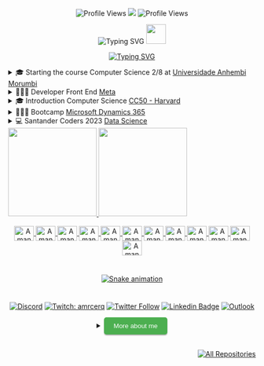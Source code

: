 <div align="center">
  <img src="https://komarev.com/ghpvc/?username=Amanda-ribeiiro0&color=blue&style=flat" alt="Profile Views">
  <a href="https://github.com/Amanda-ribeiiro/"><img src="https://img.shields.io/github/followers/Amanda-ribeiiro?color=%234CC61E&label=GitHub%20Followers%20%3A"/></a>
  <img src="http://views.whatilearened.today/views/github/Amanda-Ribeiiro/views.svg" alt="Profile Views">
</div>

<p align="center">
  <img src="https://readme-typing-svg.herokuapp.com?font=Caveat&weight=600&size=45&duration=4000&pause=1000&color=F4FFF9&center=true&vCenter=true&repeat=false&width=435&lines=Hii!+Welcome+to+my+profile" alt="Typing SVG">
  <img src="https://github.githubassets.com/images/icons/emoji/octocat.png" width="40" height="40">
</p>

<p align="center">
  <a href="https://git.io/typing-svg">
    <img src="https://readme-typing-svg.herokuapp.com?font=Fira+Code&weight=600&size=25&duration=3000&pause=1000&color=F731F1&background=FF27D500&vCenter=true&multiline=true&width=435&lines=Developer+Web" alt="Typing SVG">
  </a>
</p>

<details>
  <summary>🎓 Starting the course Computer Science 2/8 at <a href="https://portal.anhembi.br/" target="_blank">Universidade Anhembi Morumbi</a></summary>
  
  [![Typing SVG](https://readme-typing-svg.herokuapp.com?font=Fira+Code&size=15&pause=1000&color=F78840&vCenter=true&width=435&lines=Mat%C3%A9rias)](https://git.io/typing-svg)
  
</details>

<details>
  <summary>👩🏻‍💻 Developer Front End <a href="https://coursera.org/share/e949656cabfef5b1aec42b0352ecc104" target="_blank">Meta</a></summary>
  
  [![Typing SVG](https://readme-typing-svg.herokuapp.com?font=Fira+Code&size=15&pause=1000&color=B560F7&width=435&lines=Soft+Skills)](https://git.io/typing-svg)

<code><img height="20" src="https://github.com/Amanda-ribeiiro/devicon/blob/master/icons/html5/html5-original.svg"></code>
<code><img height="20" src="https://github.com/Amanda-ribeiiro/devicon/blob/master/icons/css3/css3-original.svg"></code>
<code><img height="20" src="https://github.com/Amanda-ribeiiro/devicon/blob/master/icons/javascript/javascript-original.svg"></code>
<code><img height="20" src="https://github.com/Amanda-ribeiiro/devicon/blob/master/icons/react/react-original.svg"></code>
<code><img height="20" src="https://github.com/Amanda-ribeiiro/devicon/blob/master/icons/bootstrap/bootstrap-original.svg"></code>  
</details>

   
<details>
  <summary>🎓 Introduction Computer Science <a href="https://ead.napratica.org.br/" target="_blank">CC50 - Harvard</a></summary>
  
  [![Typing SVG](https://readme-typing-svg.herokuapp.com?font=Fira+Code&size=15&pause=1000&color=32F71B&width=435&lines=Soft+Skills)](https://git.io/typing-svg)

<code><img height="20" src="https://github.com/Amanda-ribeiiro/devicon/blob/master/icons/c/c-original.svg"></code>
<code><img height="20" src="https://github.com/Amanda-ribeiiro/devicon/blob/master/icons/python/python-original.svg"></code>
<code><img height="20" src="https://github.com/Amanda-ribeiiro/devicon/blob/master/icons/sqlite/sqlite-original.svg"></code>
<code><img height="20" src="https://github.com/Amanda-ribeiiro/devicon/blob/master/icons/html5/html5-original.svg"></code>
<code><img height="20" src="https://github.com/Amanda-ribeiiro/devicon/blob/master/icons/css3/css3-original.svg"></code>
<code><img height="20" src="https://github.com/Amanda-ribeiiro/devicon/blob/master/icons/javascript/javascript-original.svg"></code>
</details>

<details>
  <summary>👩🏻‍💻 Bootcamp <a href="https://web.dio.me/track/cf67dde3-0ad4-4fcb-9162-fc6aba72c0cf" target="_blank">Microsoft Dynamics 365</a></summary>
  
  [![Typing SVG](https://readme-typing-svg.herokuapp.com?font=Fira+Code&size=15&pause=1000&color=B560F7&width=435&lines=Soft+Skills)](https://git.io/typing-svg)
  
  
<code><img height="20" src="https://github.com/Amanda-ribeiiro/devicon/blob/master/icons/dot-net/dot-net-plain-wordmark.svg"></code>
  
</details>

<details>
  <summary>💻 Santander Coders 2023 <a href="https://selecao.ada.tech/processo-seletivo/40da25ec-a962-4186-95bf-1925fd2bdf3a/andamento" target="_blank">Data Science</a></summary>
  
  [![Typing SVG](https://readme-typing-svg.herokuapp.com?font=Fira+Code&size=15&pause=1000&color=A8F7E7&width=435&lines=Soft+Skills)](https://git.io/typing-svg)
  
<code><img height="20" src="https://github.com/Amanda-ribeiiro/devicon/blob/master/icons/python/python-original.svg"></code>
<code><img height="20" src="https://github.com/Amanda-ribeiiro/devicon/blob/master/icons/git/git-original-wordmark.svg"></code>
<code><img height="20" src="https://github.com/Amanda-ribeiiro/devicon/blob/master/icons/github/github-original-wordmark.svg"></code>
  
</details>


<div>
  <a href="https://github.com/Amanda-ribeiiro">
  <img loading="lazy" height="180em" src="https://github-readme-stats-eight-theta.vercel.app/api?username=Amanda-ribeiiro&show_icons=true&theme=dracula&include_all_commits=true&count_private=true"/>
  <img loading="lazy" height="180em" src="https://github-readme-stats.vercel.app/api/top-langs/?username=Amanda-ribeiiro&layout=compact&langs_count=7&theme=dracula"/>
<div>
  
<div align="center">
  <div style="display: inline_block"><br>
      <img align="center" alt="Amanda-HTML" height="30" width="40" src="https://github.com/Amanda-ribeiiro/devicon/blob/master/icons/html5/html5-original.svg">
      <img align="center" alt="Amanda-CSS" height="30" width="40" src="https://github.com/Amanda-ribeiiro/devicon/blob/master/icons/css3/css3-original.svg">
      <img align="center" alt="Amanda-Js" height="30" width="40" src="https://github.com/Amanda-ribeiiro/devicon/blob/master/icons/javascript/javascript-original.svg">
      <img align="center" alt="Amanda-React" height="30" width="40" src="https://github.com/Amanda-ribeiiro/devicon/blob/master/icons/react/react-original.svg">
      <img align="center" alt="Amanda-Boostrap" height="30" width="40" src="https://github.com/Amanda-ribeiiro/devicon/blob/master/icons/bootstrap/bootstrap-original.svg">
      <img align="center" alt="Amanda-Angular" height="30" width="40" src="https://github.com/Amanda-ribeiiro/devicon/blob/master/icons/angularjs/angularjs-original.svg">
      <img align="center" alt="Amanda-Ts" height="30" width="40" src="https://github.com/Amanda-ribeiiro/devicon/blob/master/icons/typescript/typescript-original.svg">
      <img align="center" alt="Amanda-Nodejs" height="30" width="40" src="https://github.com/Amanda-ribeiiro/devicon/blob/master/icons/nodejs/nodejs-original-wordmark.svg">
      <img align="center" alt="Amanda-Python" height="30" width="40" src="https://github.com/Amanda-ribeiiro/devicon/blob/master/icons/python/python-original.svg">
      <img align="center" alt="Amanda-Java" height="30" width="40" src="https://github.com/Amanda-ribeiiro/devicon/blob/master/icons/java/java-original.svg">  
      <img align="center" alt="Amanda-C" height="30" width="40" src="https://github.com/Amanda-ribeiiro/devicon/blob/master/icons/c/c-original.svg">
      <img align="center" alt="Amanda-C+" height="30" width="40" src="https://github.com/Amanda-ribeiiro/devicon/blob/master/icons/csharp/csharp-original.svg">
</div>
  
#
  
![Snake animation](https://github.com/Amanda-ribeiiro/Amanda-ribeiiro/blob/output/github-contribution-grid-snake.svg)

#
  
[![Discord](https://img.shields.io/discord/1001854951514963978?label=discord&logo=discord&logoColor=violet)](https://discord.com/channels/999175108256092251) [![Twitch: amrcerq](https://img.shields.io/badge/-Twitch-blueviolet?style=flat-square&logo=Twitch&logoColor=white&link=https://www.twitch.tv/amrcerq)](https://www.twitch.tv/amrcerq) [![Twitter Follow](https://img.shields.io/twitter/follow/daaribeiro_?style=social)](https://twitter.com/daaribeiro_) [![Linkedin Badge](https://img.shields.io/badge/-Amanda%20Ribeiro-0066A1?style=flat-square&logo=Linkedin&logoColor=white&link=https://www.linkedin.com/in/amandarcerqueira/)](https://www.linkedin.com/in/amandarcerqueira//) [![Outlook](https://img.shields.io/twitter/url?color=blue&label=Email&logo=microsoft%20outlook&logoColor=blue&style=social&url=https%3A%2F%2Fmailto%3Aamandaribeiro.c%40outlook.com)](mailto:amandaribeiro.c@outlook.com)

  
<details>
  <summary><button style="padding: 10px 20px; background-color: #4CAF50; color: white; border: none; border-radius: 5px; box-shadow: 0px 2px 2px rgba(0,0,0,0.3); transition: box-shadow 0.3s ease;" onclick="this.style.boxShadow='inset 0px 2px 2px rgba(0,0,0,0.3)'">More about me</button></summary>

<div align="left">
 
``` js
const amanda = {
    personal: {
        fullName: 'Amanda Ribeiro',
        birthDate: '1997-01-19',
        pronouns: 'she' | 'her',
        interests: ['music', 'shows', 'language learning', 'travel', 'Cool places'],
        motivation: [
            'Learning daily'
        ]
    },
    technical: {
        technologies: {
            frontEnd: {
                Javascript: ['React', 'Angular', 'Vue.js', 'Ember.js', 'Next.js'],
                HTML: ['HTML5', 'Semantic HTML'],
                CSS: ['Styled Components', 'Bootstrap', 'Tailwind CSS']
            },
            backEnd: {
                Javascript: ['Node.js'],
                Python: ['Django'],
                Java: ['Spring Framework'],
                C: ['GTK+ Toolkit']
            },
            architecture: []
        }
    }
};

```
  </div>
</details>

<br />
  
<div alig="">  
   <p align="right"><a href="https://github.com/Amanda-ribeiiro?tab=repositories"><img alt="All Repositories" title="All Repositories" src="https://custom-icon-badges.herokuapp.com/badge/-All%20Repos-2962FF?style=for-the-badge&logoColor=white&logo=repo"/></a></p>
</div>
